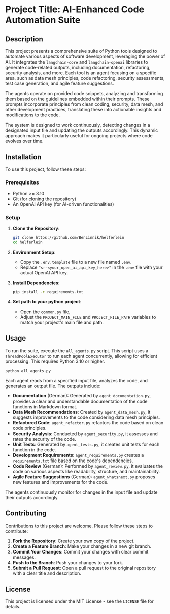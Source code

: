 # Project Title: AI-Enhanced Code Automation Suite

## Description

This project presents a comprehensive suite of Python tools designed to automate various aspects of software
development, leveraging the power of AI. It integrates the `langchain-core` and `langchain-openai` libraries to generate
code-related outputs, including documentation, refactoring, security analysis, and more. Each tool is an agent focusing
on a specific area, such as data mesh principles, code refactoring, security assessments, test case generation, and
agile feature suggestions.

The agents operate on provided code snippets, analyzing and transforming them based on the guidelines embedded within
their prompts. These prompts incorporate principles from clean coding, security, data mesh, and other development
practices, translating these into actionable insights and modifications to the code.

The system is designed to work continuously, detecting changes in a designated input file and updating the outputs
accordingly. This dynamic approach makes it particularly useful for ongoing projects where code evolves over time.

## Installation

To use this project, follow these steps:

### Prerequisites

- Python >= 3.10
- Git (for cloning the repository)
- An OpenAI API key (for AI-driven functionalities)

### Setup

1. **Clone the Repository**:
   ```bash
   git clone https://github.com/BenLinnik/helferlein
   cd helferlein
   ```

2. **Environment Setup**:
    - Copy the `.env.template` file to a new file named `.env`.
    - Replace `"sr-<your_open_ai_api_key_here>"` in the `.env` file with your actual OpenAI API key.

3. **Install Dependencies**:
   ```bash
   pip install -r requirements.txt
   ```

4. **Set path to your python project**:
    - Open the `common.py` file,
    - Adjust the `PROJECT_MAIN_FILE` and `PROJECT_FILE_PATH` variables to match your project's main file and path.

## Usage

To run the suite, execute the `all_agents.py` script. This script uses a `ThreadPoolExecutor` to run each agent
concurrently, allowing for efficient processing. This requires Python 3.10 or higher.

```bash
python all_agents.py
```

Each agent reads from a specified input file, analyzes the code, and generates an output file.
The outputs include:

- **Documentation** (German): Generated by `agent_documentation.py`, provides a clear and understandable documentation
  of the code functions in Markdown format.
- **Data Mesh Recommendations**: Created by `agent_data_mesh.py`, it suggests improvements to the code considering data
  mesh principles.
- **Refactored Code**: `agent_refactor.py` refactors the code based on clean code principles.
- **Security Analysis**: Conducted by `agent_security.py`, it assesses and rates the security of the code.
- **Unit Tests**: Generated by `agent_tests.py`, it creates unit tests for each function in the code.
- **Development Requirements**: `agent_requirements.py` creates a `requirements.txt` file based on the code's
  dependencies.
- **Code Review** (German): Performed by `agent_review.py`, it evaluates the code on various aspects like readability,
  structure, and maintainability.
- **Agile Feature Suggestions** (German): `agent_whatsnext.py` proposes new features and improvements for the code.

The agents continuously monitor for changes in the input file and update their outputs accordingly.

## Contributing

Contributions to this project are welcome. Please follow these steps to contribute:

1. **Fork the Repository**: Create your own copy of the project.
2. **Create a Feature Branch**: Make your changes in a new git branch.
3. **Commit Your Changes**: Commit your changes with clear commit messages.
4. **Push to the Branch**: Push your changes to your fork.
5. **Submit a Pull Request**: Open a pull request to the original repository with a clear title and description.

## License

This project is licensed under the MIT License - see the `LICENSE` file for details.
